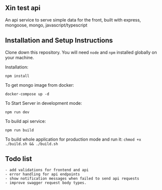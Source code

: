 ## Xin test api

An api service to serve simple data for the front, built with express, mongoose, mongo, javascript/typescript

## Installation and Setup Instructions

Clone down this repository. You will need `node` and `npm` installed globally on your machine.  

Installation:

`npm install`  


To get mongo image from docker:

`docker-compose up -d`  

To Start Server in development mode:

`npm run dev`  

To build api service:

`npm run build`  

To build whole application for production mode and run it:
`chmod +x ./build.sh && ./build.sh`

## Todo list
    - add validations for frontend and api
    - error handling for api endpoints
    - show notification messages when failed to send api requests
    - improve swagger request body types.